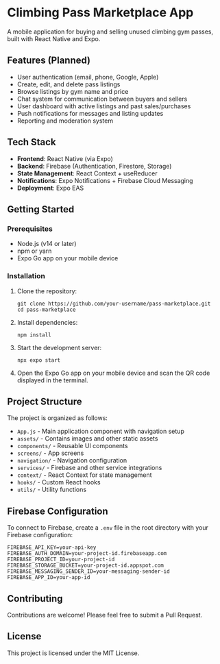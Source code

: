 # Climbing Pass Marketplace App

A mobile application for buying and selling unused climbing gym passes, built with React Native and Expo.

## Features (Planned)

- User authentication (email, phone, Google, Apple)
- Create, edit, and delete pass listings
- Browse listings by gym name and price
- Chat system for communication between buyers and sellers
- User dashboard with active listings and past sales/purchases
- Push notifications for messages and listing updates
- Reporting and moderation system

## Tech Stack

- **Frontend**: React Native (via Expo)
- **Backend**: Firebase (Authentication, Firestore, Storage)
- **State Management**: React Context + useReducer
- **Notifications**: Expo Notifications + Firebase Cloud Messaging
- **Deployment**: Expo EAS

## Getting Started

### Prerequisites

- Node.js (v14 or later)
- npm or yarn
- Expo Go app on your mobile device

### Installation

1. Clone the repository:
   ```
   git clone https://github.com/your-username/pass-marketplace.git
   cd pass-marketplace
   ```

2. Install dependencies:
   ```
   npm install
   ```

3. Start the development server:
   ```
   npx expo start
   ```

4. Open the Expo Go app on your mobile device and scan the QR code displayed in the terminal.

## Project Structure

The project is organized as follows:

- `App.js` - Main application component with navigation setup
- `assets/` - Contains images and other static assets
- `components/` - Reusable UI components
- `screens/` - App screens
- `navigation/` - Navigation configuration
- `services/` - Firebase and other service integrations
- `context/` - React Context for state management
- `hooks/` - Custom React hooks
- `utils/` - Utility functions

## Firebase Configuration

To connect to Firebase, create a `.env` file in the root directory with your Firebase configuration:

```
FIREBASE_API_KEY=your-api-key
FIREBASE_AUTH_DOMAIN=your-project-id.firebaseapp.com
FIREBASE_PROJECT_ID=your-project-id
FIREBASE_STORAGE_BUCKET=your-project-id.appspot.com
FIREBASE_MESSAGING_SENDER_ID=your-messaging-sender-id
FIREBASE_APP_ID=your-app-id
```

## Contributing

Contributions are welcome! Please feel free to submit a Pull Request.

## License

This project is licensed under the MIT License.
